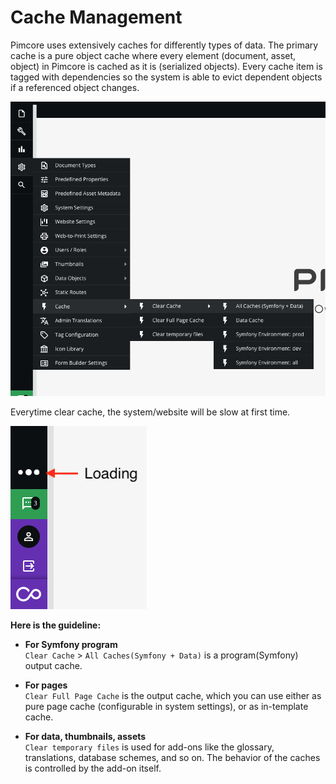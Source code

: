 # Cache Management

Pimcore uses extensively caches for differently types of data. The primary cache is a pure object cache where every element (document, asset, object) in Pimcore is cached as it is (serialized objects). Every cache item is tagged with dependencies so the system is able to evict dependent objects if a referenced object changes.

![](images/b13.png)

Everytime clear cache, the system/website will be slow at  first time.

![](images/b15.png)


**Here is the guideline:**

* **For Symfony program**  
`Clear Cache` > `All Caches(Symfony + Data)` is a program(Symfony) output cache.

* **For pages**  
`Clear Full Page Cache` is the output cache, which you can use either as pure page cache (configurable in system settings), or as in-template cache.

* **For data, thumbnails, assets**  
`Clear temporary files` is used for add-ons like the glossary, translations, database schemes, and so on. The behavior of the caches is controlled by the add-on itself.


